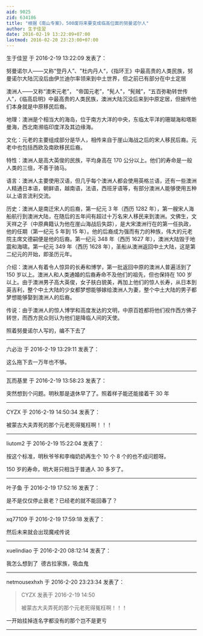 ```yaml
---
aid: 9025
zid: 634186
title: "根据《南山专案》，500废将来要变成临高位面的努曼诺尔人"
author: 生于佳翌
date: 2016-02-19 13:22:09+07:00
lastmod: 2016-02-20 23:23:00+07:00
---
```


生于佳翌 于 2016-2-19 13:22:09 发表了：

努曼诺尔人——又称“登丹人”、"杜内丹人“，《指环王》中最高贵的人类民族，努曼诺尔大陆沉没后由伊兰迪尔率领来到中土世界，但之前已有部分在中土定居

澳洲人——又称“澳宋元老”， “帝国元老”，"髡人"，“髡贼”，“五百弥勒转世传人”，《临高启明》中最高贵的人类民族，澳洲大陆沉没后来到中原定居，但据传他们本身就是中原移民后裔。

地理：澳洲是个相当大的海岛，位于南方大洋的中央，东临太平洋的珊瑚海和塔斯曼海，西北南濒临印度洋及其边缘海。

文化：元老的主要组成部分是华人，相传来自于崖山海战之后的宋人移民后裔。元老中也包括西欧及南欧移民后裔。

特性：澳洲人是高大英俊的民族，平均身高在 170 公分以上。他们的寿命是一般人类的三倍，不善于骑马。

语言：澳洲人主要使用汉语，但几乎每个澳洲人都会使用英格兰语，还有一些澳洲人精通日本语，朝鲜语，越南语，法语，西班牙语等，有部分澳洲人能够使用五种以上语言流利交流。

历史：澳洲人是南迁宋人的后裔，第一纪元 3 年（西历 1282 年），第一艘宋人海船航行到澳洲大陆，在随后的五年间有超过十万名宋人移民来到澳洲。文佛生，文天祥之子（中原典籍认为他在崖山海战后失踪），是大宋澳洲行在的第一任执政，他的任期（第一纪元 5 年到 15 年）。他的后裔成为强而有力的种族，伟大的元老院主席文德嗣便是他的后裔。第一纪元 348 年（西历 1627 年），澳洲大陆毁于地震和海啸。第一纪元 349 年（西历 1628 年），圣船从澳洲返回中土大陆，这是第二纪元的开始，即圣历元年。

介绍：澳洲人有着令人惊异的长寿和博学，第一批返回中原的澳洲人普遍活到了 150 岁以上。澳洲人和人类通婚的后裔寿命不及他们的祖先，但也保持在 100 岁以上。由于澳洲男子高大英俊，女子肤白貌美，再加上他们的惊人长寿，从日本到英吉利，整个中土大陆的少女都梦想能够嫁给澳洲人为妻，整个中土大陆的男子都梦想能够娶到澳洲人的后裔。

传说：由于澳洲人的惊人博学和高度发达的文明，中原百姓都将他们视作西方佛子转世，而西方民众则认为他们是降临人间的天使。

照着努曼诺尔人写的，编不下去了

---

六必治 于 2016-2-19 13:29:11 发表了：

这么拖下去一万年也不够。

---

瓦而基里 于 2016-2-19 13:58:23 发表了：

突然想到个问题。明秋那是退休早了了。照着样子能还能接着干 30 年

---

CYZX 于 2016-2-19 14:50:34 发表了：

被蒙古大夫弄死的那个元老死得冤枉啊！！！

---

liutom2 于 2016-2-19 15:22:04 发表了：

按这个标准，明秋爷爷和李梅奶奶再生个 10 个 8 个的也不成问题呀。

150 岁的寿命，明大哥只相当于普通人 30 多岁了。

---

叶子鱼 于 2016-2-19 17:52:16 发表了：

是不是仅仅停止衰老？已经老的就不能回春了？

---

xq77109 于 2016-2-19 17:59:18 发表了：

然后未来就会出现魔戒传说

---

xuelindiao 于 2016-2-20 08:12:14 发表了：

我怎么想到了&nbsp;&nbsp;德古拉家族，吸血鬼

---

netmousexhxh 于 2016-2-20 23:23:34 发表了：

> CYZX 发表于 2016-2-19 14:50
>
> 被蒙古大夫弄死的那个元老死得冤枉啊！！！

一开始挂掉连名字都没有的那个岂不是更亏

---
